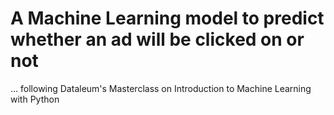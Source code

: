 # A Machine Learning model to predict whether an ad will be clicked on or not 
... following Dataleum's Masterclass on Introduction to Machine Learning with Python
